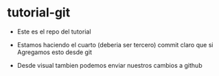 # tutorial-git
- Este es el repo del tutorial

- Estamos haciendo el cuarto (deberia ser tercero)  commit claro que si
  Agregamos esto desde git

- Desde visual tambien podemos enviar nuestros cambios a github